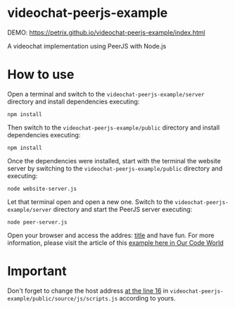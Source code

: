 # videochat-peerjs-example

DEMO: https://petrix.github.io/videochat-peerjs-example/index.html

A videochat implementation using PeerJS with Node.js

# How to use

Open a terminal and switch to the `videochat-peerjs-example/server` directory and install dependencies executing:

```batch
npm install
```

Then switch to the `videochat-peerjs-example/public` directory and install dependencies executing:

```batch
npm install
```

Once the dependencies were installed, start with the terminal the website server by switching to the `videochat-peerjs-example/public` directory and executing:

```batch
node website-server.js
```

Let that terminal open and open a new one. Switch to the `videochat-peerjs-example/server` directory and start the PeerJS server executing:

```batch
node peer-server.js
```

Open your browser and access the addres: [title](https://localhost:8443) and have fun. For more information, please visit the article of this [example here in Our Code World](http://ourcodeworld.com/articles/read/496/how-to-create-a-videochat-with-webrtc-using-peerjs-and-node-js)

# Important

Don't forget to change the host address [at the line 16](https://github.com/ourcodeworld/videochat-peerjs-example/blob/master/public/source/js/script.js#L16) in `videochat-peerjs-example/public/source/js/scripts.js` according to yours.
